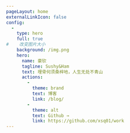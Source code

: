 ```yaml
---
pageLayout: home
externalLinkIcon: false
config:
  -
    type: hero
    full: true
#    改变图片大小    
    background: /img.png
    hero:
      name: 豪钦
      tagline: Sushy&Ham
      text: 埋骨何须桑梓地，人生无处不青山
      actions:
        -
          theme: brand
          text: 博客
          link: /blog/
        -
          theme: alt
          text: Github →
          link: https://github.com/xsq01/work
---
```

